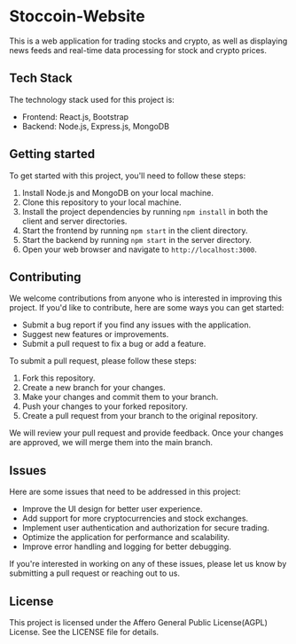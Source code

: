 # Stoccoin-Website

This is a web application for trading stocks and crypto, as well as displaying news feeds and real-time data processing for stock and crypto prices.

## Tech Stack

The technology stack used for this project is:

- Frontend: React.js, Bootstrap
- Backend: Node.js, Express.js, MongoDB

## Getting started

To get started with this project, you'll need to follow these steps:

1. Install Node.js and MongoDB on your local machine.
2. Clone this repository to your local machine.
3. Install the project dependencies by running `npm install` in both the client and server directories.
4. Start the frontend by running `npm start` in the client directory.
5. Start the backend by running `npm start` in the server directory.
6. Open your web browser and navigate to `http://localhost:3000`.

## Contributing

We welcome contributions from anyone who is interested in improving this project. If you'd like to contribute, here are some ways you can get started:

- Submit a bug report if you find any issues with the application.
- Suggest new features or improvements.
- Submit a pull request to fix a bug or add a feature.

To submit a pull request, please follow these steps:

1. Fork this repository.
2. Create a new branch for your changes.
3. Make your changes and commit them to your branch.
4. Push your changes to your forked repository.
5. Create a pull request from your branch to the original repository.

We will review your pull request and provide feedback. Once your changes are approved, we will merge them into the main branch.

## Issues

Here are some issues that need to be addressed in this project:

- Improve the UI design for better user experience.
- Add support for more cryptocurrencies and stock exchanges.
- Implement user authentication and authorization for secure trading.
- Optimize the application for performance and scalability.
- Improve error handling and logging for better debugging.

If you're interested in working on any of these issues, please let us know by submitting a pull request or reaching out to us.

## License

This project is licensed under the Affero General Public License(AGPL) License. See the LICENSE file for details.
